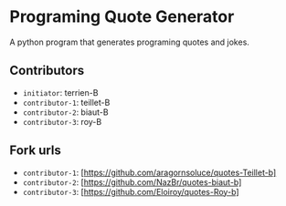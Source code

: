 # Programing Quote Generator

A python program that generates programing quotes and jokes.

## Contributors
- `initiator`: terrien-B
- `contributor-1`: teillet-B
- `contributor-2`: biaut-B
- `contributor-3`: roy-B

## Fork urls
- `contributor-1`: [https://github.com/aragornsoluce/quotes-Teillet-b]
- `contributor-2`: [https://github.com/NazBr/quotes-biaut-b]
- `contributor-3`: [https://github.com/Eloiroy/quotes-Roy-b]
